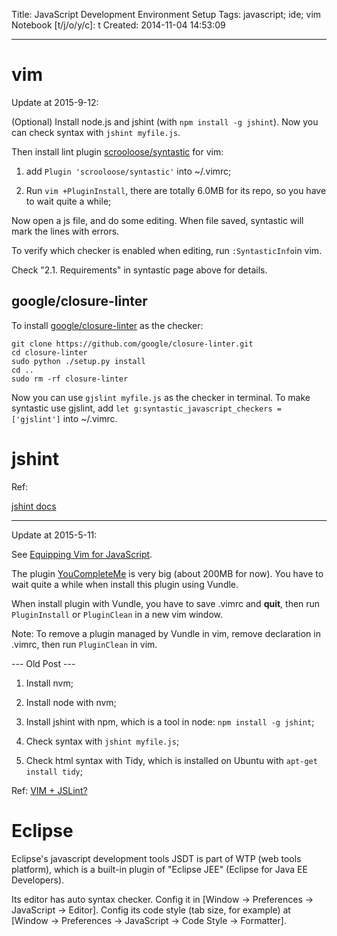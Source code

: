 Title: JavaScript Development Environment Setup
Tags: javascript; ide; vim
Notebook [t/j/o/y/c]: t
Created: 2014-11-04 14:53:09

------

# vim

Update at 2015-9-12:

(Optional) Install node.js and jshint (with `npm install -g jshint`).
Now you can check syntax with `jshint myfile.js`.

Then install lint plugin [scrooloose/syntastic](https://github.com/scrooloose/syntastic) for vim:

1. add `Plugin 'scrooloose/syntastic'` into ~/.vimrc;

1. Run `vim +PluginInstall`, there are totally 6.0MB for its repo,
   so you have to wait quite a while;

Now open a js file, and do some editing.
When file saved, syntastic will mark the lines with errors.

To verify which checker is enabled when editing, run `:SyntasticInfo`in vim.

Check "2.1. Requirements" in syntastic page above for details.

## google/closure-linter

To install [google/closure-linter](https://github.com/google/closure-linter)
as the checker:

    git clone https://github.com/google/closure-linter.git
    cd closure-linter
    sudo python ./setup.py install
    cd ..
    sudo rm -rf closure-linter

Now you can use `gjslint myfile.js` as the checker in terminal.
To make syntastic use gjslint,
add `let g:syntastic_javascript_checkers = ['gjslint']` into ~/.vimrc.

# jshint

Ref:

[jshint docs](http://jshint.com/docs/)

------

Update at 2015-5-11:

See [Equipping Vim for JavaScript](http://oli.me.uk/2013/06/29/equipping-vim-for-javascript/).

The plugin [YouCompleteMe](https://github.com/Valloric/YouCompleteMe#ubuntu-linux-x64-super-quick-installation) is very big 
(about 200MB for now).
You have to wait quite a while when install this plugin using Vundle.

When install plugin with Vundle, you have to save .vimrc and **quit**,
then run `PluginInstall` or `PluginClean` in a new vim window.

Note: To remove a plugin managed by Vundle in vim, remove declaration in .vimrc, then run `PluginClean` in vim.

--- Old Post ---

1. Install nvm;

1. Install node with nvm;

1. Install jshint with npm, which is a tool in node: `npm install -g jshint`;

1. Check syntax with `jshint myfile.js`;

1. Check html syntax with Tidy, which is installed on Ubuntu with `apt-get install tidy`;

Ref: [VIM + JSLint?](http://stackoverflow.com/questions/473478/vim-jslint)

# Eclipse

Eclipse's javascript development tools JSDT is part of WTP (web tools platform),
which is a built-in plugin of "Eclipse JEE" (Eclipse for Java EE Developers).

Its editor has auto syntax checker. Config it in [Window -> Preferences -> JavaScript -> Editor].
Config its code style (tab size, for example) at [Window -> Preferences -> JavaScript -> Code Style -> Formatter].
